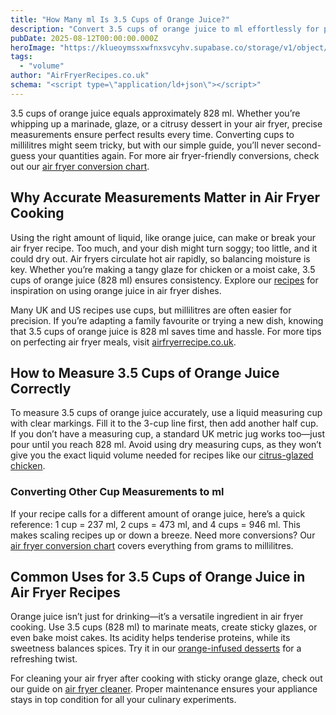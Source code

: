 ```yaml
---
title: "How Many ml Is 3.5 Cups of Orange Juice?"
description: "Convert 3.5 cups of orange juice to ml effortlessly for perfect air fryer recipes. Get precise measurements in seconds!"
pubDate: 2025-08-12T00:00:00.000Z
heroImage: "https://klueoymssxwfnxsvcyhv.supabase.co/storage/v1/object/public/md/how-many-ml-is-3-5-cups-of-orange-juice-d573aa4e.webp"
tags:
  - "volume"
author: "AirFryerRecipes.co.uk"
schema: "<script type=\"application/ld+json\"></script>"
---
```


<p>3.5 cups of orange juice equals approximately 828 ml. Whether you’re whipping up a marinade, glaze, or a citrusy dessert in your air fryer, precise measurements ensure perfect results every time. Converting cups to millilitres might seem tricky, but with our simple guide, you’ll never second-guess your quantities again. For more air fryer-friendly conversions, check out our <a href=https://www.airfryerrecipe.co.uk/air-fryer-conversion-chart>air fryer conversion chart</a>.</p>

<h2>Why Accurate Measurements Matter in Air Fryer Cooking</h2>  
<p>Using the right amount of liquid, like orange juice, can make or break your air fryer recipe. Too much, and your dish might turn soggy; too little, and it could dry out. Air fryers circulate hot air rapidly, so balancing moisture is key. Whether you’re making a tangy glaze for chicken or a moist cake, 3.5 cups of orange juice (828 ml) ensures consistency. Explore our <a href=https://www.airfryerrecipe.co.uk/recipes>recipes</a> for inspiration on using orange juice in air fryer dishes.</p>  

<p>Many UK and US recipes use cups, but millilitres are often easier for precision. If you’re adapting a family favourite or trying a new dish, knowing that 3.5 cups of orange juice is 828 ml saves time and hassle. For more tips on perfecting air fryer meals, visit <a href=https://www.airfryerrecipe.co.uk>airfryerrecipe.co.uk</a>.</p>  

<h2>How to Measure 3.5 Cups of Orange Juice Correctly</h2>  
<p>To measure 3.5 cups of orange juice accurately, use a liquid measuring cup with clear markings. Fill it to the 3-cup line first, then add another half cup. If you don’t have a measuring cup, a standard UK metric jug works too—just pour until you reach 828 ml. Avoid using dry measuring cups, as they won’t give you the exact liquid volume needed for recipes like our <a href=https://www.airfryerrecipe.co.uk/recipe-category/chicken>citrus-glazed chicken</a>.</p>  

<h3>Converting Other Cup Measurements to ml</h3>  
<p>If your recipe calls for a different amount of orange juice, here’s a quick reference: 1 cup = 237 ml, 2 cups = 473 ml, and 4 cups = 946 ml. This makes scaling recipes up or down a breeze. Need more conversions? Our <a href=https://www.airfryerrecipe.co.uk/air-fryer-conversion-chart>air fryer conversion chart</a> covers everything from grams to millilitres.</p>  

<h2>Common Uses for 3.5 Cups of Orange Juice in Air Fryer Recipes</h2>  
<p>Orange juice isn’t just for drinking—it’s a versatile ingredient in air fryer cooking. Use 3.5 cups (828 ml) to marinate meats, create sticky glazes, or even bake moist cakes. Its acidity helps tenderise proteins, while its sweetness balances spices. Try it in our <a href=https://www.airfryerrecipe.co.uk/recipe-category/dessert>orange-infused desserts</a> for a refreshing twist.</p>  

<p>For cleaning your air fryer after cooking with sticky orange glaze, check out our guide on <a href=https://www.airfryerrecipe.co.uk/air-fryer-cleaner>air fryer cleaner</a>. Proper maintenance ensures your appliance stays in top condition for all your culinary experiments.</p>